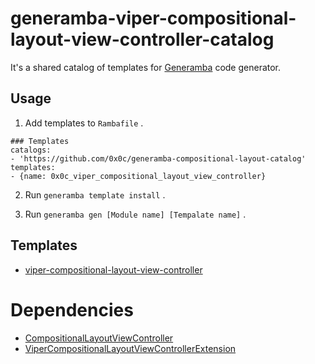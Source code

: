 # generamba-viper-compositional-layout-view-controller-catalog

It's a shared catalog of templates for [Generamba](https://github.com/strongself/Generamba) code generator.

## Usage

1. Add templates to `Rambafile` .

```yaml:Rambafile
### Templates
catalogs:
- 'https://github.com/0x0c/generamba-compositional-layout-catalog'
templates:
- {name: 0x0c_viper_compositional_layout_view_controller}
```

2. Run `generamba template install` .

3. Run `generamba gen [Module name] [Tempalate name]` .

## Templates

- [viper-compositional-layout-view-controller](https://github.com/oneinc-jp/generamba-compositional-layout-catalog/blob/main/viper-compositional-layout-view-controller/0x0c_viper_compositional_layout_view_controller.rambaspec)

# Dependencies

- [CompositionalLayoutViewController](https://github.com/oneinc-jp/CompositionalLayoutViewController)
- [ViperCompositionalLayoutViewControllerExtension](https://github.com/0x0c/ViperCompositionalLayoutViewControllerExtension)
